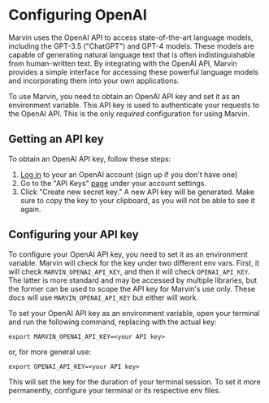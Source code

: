 # Configuring OpenAI

Marvin uses the OpenAI API to access state-of-the-art language models, including the GPT-3.5 ("ChatGPT") and GPT-4 models. These models are capable of generating natural language text that is often indistinguishable from human-written text. By integrating with the OpenAI API, Marvin provides a simple interface for accessing these powerful language models and incorporating them into your own applications.

To use Marvin, you need to obtain an OpenAI API key and set it as an environment variable. This API key is used to authenticate your requests to the OpenAI API. This is the only *required* configuration for using Marvin.


## Getting an API key
To obtain an OpenAI API key, follow these steps:

1. [Log in](https://platform.openai.com/) to your an OpenAI account (sign up if you don't have one)
2. Go to the "API Keys" [page](https://platform.openai.com/account/api-keys) under your account settings.
3. Click "Create new secret key." A new API key will be generated. Make sure to copy the key to your clipboard, as you will not be able to see it again.

## Configuring your API key
To configure your OpenAI API key, you need to set it as an environment variable. Marvin will check for the key under two different env vars. First, it will check `MARVIN_OPENAI_API_KEY`, and then it will check `OPENAI_API_KEY`. The latter is more standard and may be accessed by multiple libraries, but the former can be used to scope the API key for Marvin's use only. These docs will use `MARVIN_OPENAI_API_KEY` but either will work.

To set your OpenAI API key as an environment variable, open your terminal and run the following command, replacing <your API key> with the actual key:
```shell
export MARVIN_OPENAI_API_KEY=<your API key>
```
or, for more general use:
```shell
export OPENAI_API_KEY=<your API key>
```

This will set the key for the duration of your terminal session. To set it more permanently, configure your terminal or its respective env files.
